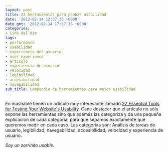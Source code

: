 ```yaml
---
layout: post
title: 22 herramientas para probar usabilidad
date: '2012-02-14 12:57:36 +0000'
date_gmt: '2012-02-14 17:57:36 +0000'
categories:
- Link del día
tags:
- performance
- usabilidad
- experiencia del usuario
- user experience
- artículo
- experiencia de usuario
- velocidad
- legibilidad
- accesibilidad
- navegabilidad
sub_title: Compendio de herramientas para mejor usabilidad
---
```


En mashable tienen un artículo muy interesante llamado [22 Essential Tools for Testing Your Website's Usability](http://mashable.com/2011/09/30/website-usability-tools/). Cane destacar que el artículo no sólo expone las herramientas sino que además las categoriza y da una pequeña explicación de cada categoría, para que sepamos exactamente qué queremos medir en cada caso. Las categorías son: Análisis de tareas de usuario, legibilidad, navegabilidad, accesibilidad, velocidad y experiencia de usuario.

_Soy un zorrinito usable._

